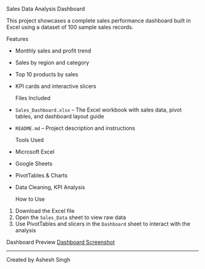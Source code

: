  Sales Data Analysis Dashboard

This project showcases a complete sales performance dashboard built in Excel using a dataset of 100 sample sales records.

  Features
- Monthly sales and profit trend
- Sales by region and category
- Top 10 products by sales
- KPI cards and interactive slicers

  Files Included
- `Sales_Dashboard.xlsx` – The Excel workbook with sales data, pivot tables, and dashboard layout guide
- `README.md` – Project description and instructions

  Tools Used
- Microsoft Excel
- Google Sheets
- PivotTables & Charts
- Data Cleaning, KPI Analysis

  How to Use
1. Download the Excel file
2. Open the `Sales_Data` sheet to view raw data
3. Use PivotTables and slicers in the `Dashboard` sheet to interact with the analysis

  Dashboard Preview
  [Dashboard Screenshot](Sales_Dashboard_Ashesh.png)

---

  Created by Ashesh Singh  
